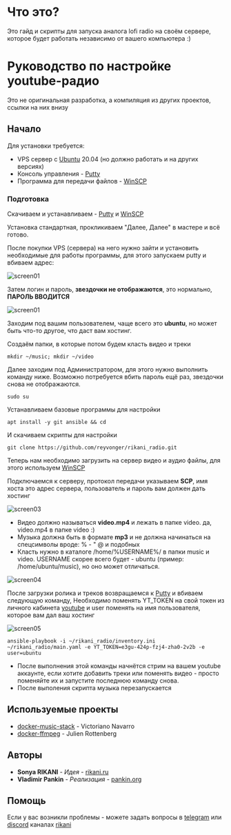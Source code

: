 # Что это?
Это гайд и скрипты для запуска аналога lofi radio на своём сервере, которое будет работать независимо от вашего компьютера :)

# Руководство по настройке youtube-радио
Это не оригинальная разработка, а компиляция из других проектов, ссылки на них внизу

## Начало

Для установки требуется:

* VPS сервер с [Ubuntu](https://ubuntu.com/download) 20.04 (но должно работать и на других версиях)
* Консоль управления - [Putty](https://the.earth.li/~sgtatham/putty/latest/w64/putty.exe) 
* Программа для передачи файлов - [WinSCP](https://winscp.net/eng/download.php)

### Подготовка
Скачиваем и устанавливаем - [Putty](https://the.earth.li/~sgtatham/putty/latest/w64/putty.exe) и [WinSCP](https://winscp.net/eng/download.php)

Установка стандартная, прокликиваем "Далее, Далее" в мастере и всё готово.


После покупки VPS (сервера) на него нужно зайти и установить необходимые для работы программы, для этого запускаем putty и вбиваем адрес:

![screen01](https://rikani.ru/files/putty01.png)

Затем логин и пароль, **звездочки не отображаются**, это нормально, **ПАРОЛЬ ВВОДИТСЯ**

![screen01](https://rikani.ru/files/putty02.png)

Заходим под вашим пользователем, чаще всего это **ubuntu**, но может быть что-то другое, что даст вам хостинг.

Создаём папки, в которые потом будем класть видео и треки
```
mkdir ~/music; mkdir ~/video
```

Далее заходим под Администратором, для этого нужно выполнить команду ниже. Возможно потребуется вбить пароль ещё раз, звездочки снова не отображаются.
```
sudo su
```

Устанавливаем базовые программы для настройки
```
apt install -y git ansible && cd 
```

И скачиваем скрипты для настройки
```
git clone https://github.com/reyvonger/rikani_radio.git
```

Теперь нам необходимо загрузить на сервер видео и аудио файлы, для этого используем [WinSCP](https://winscp.net/eng/download.php)

Подключаемся к серверу, протокол передачи указываем **SCP**, имя хоста это адрес сервера, пользователь и пароль вам должен дать хостинг

![screen03](https://rikani.ru/files/scp01.png)

* Видео должно называться **video.mp4** и лежать в папке video. да, video.mp4 в папке video :)
* Музыка должна быть в формате **mp3** и не должна начинаться на спецсимволы вроде:  % - " @ и подобных
* Класть нужно в каталоге /home/%USERNAME%/ в папки music и video. USERNAME скорее всего будет - ubuntu (пример: /home/ubuntu/music), но оно может отличаться.


![screen04](https://rikani.ru/files/scp02.png)

После загрузки ролика и треков возвращаемся к [Putty](https://the.earth.li/~sgtatham/putty/latest/w64/putty.exe) и вбиваем следующую команду, Необходимо поменять YT_TOKEN на свой токен из личного кабинета [youtube](https://studio.youtube.com) и user поменять на имя пользователя, которое вам дал ваш хостинг

![screen05](https://rikani.ru/files/token.png)

```
ansible-playbook -i ~/rikani_radio/inventory.ini ~/rikani_radio/main.yaml -e YT_TOKEN=e3gu-424p-fzj4-zha0-2v2b -e user=ubuntu
```

* После выполнения этой команды начнётся стрим на вашем youtube аккаунте, если хотите добавить треки или поменять видео - просто поменяйте их и запустите последнюю команду снова. 
* Поcле выполения скрипта музыка перезапускается

## Используемые проекты

* [docker-music-stack](https://github.com/VITIMan/docker-music-stack/) - Victoriano Navarro
* [docker-ffmpeg](https://github.com/jrottenberg/ffmpeg) - Julien Rottenberg


## Авторы

* **Sonya RIKANI** - *Идея* - [rikani.ru](https://rikani.ru)
* **Vladimir Pankin** - *Реализация* - [pankin.org](https://pankin.org)

## Помощь

Если у вас возникли проблемы - можете задать вопросы в [telegram](https://t.me/joinchat/FYOaAF_8mp8pgDjf) или [discord](https://discord.com/invite/4CKq3JB) каналах [rikani](https://rikani.ru)
